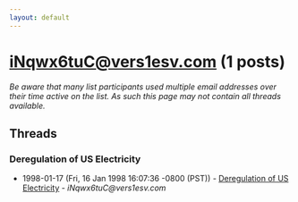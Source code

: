 ```yaml
---
layout: default
---
```


# iNqwx6tuC@vers1esv.com (1 posts)

_Be aware that many list participants used multiple email addresses over their time active on the list. As such this page may not contain all threads available._

## Threads

### Deregulation of US Electricity
+ 1998-01-17 (Fri, 16 Jan 1998 16:07:36 -0800 (PST)) - [Deregulation of US Electricity](/archive/1998/01/cc48677cd297fa65652f7549d90e20cae4b593f3cc459633225e3684da6b2177) - _iNqwx6tuC@vers1esv.com_

